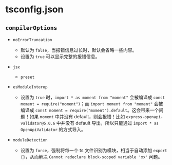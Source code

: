 # tsconfig.json

## `compilerOptions`

- `noErrorTruncation`
    - 默认为 `false`，当报错信息过长时，默认会省略一些内容。
    - 设置为 `true` 可以显示完整的报错信息。

- `jsx`
    - `preset`

- `esModuleInterop`
    - 设置为 `true` 时，`import * as moment from "moment"` 会被编译成 `const moment = require("moment")`；而 `import moment from "moment"` 会被编译成 `const moment = require("moment").default`。这会带来一个问题！如果 `moment` 中并没有 default，则会报错！比如 `express-openapi-validator@5.0.6` 中并没有 default 导出，所以只能通过 `import * as OpenApiValidator` 的方式导入。

- `moduleDetection`
    - 设置为 `force`，强制将每一个 ts 文件识别为模块，相当于自动添加 `export {}`，从而解决 `Cannot redeclare block-scoped variable 'xx'` 问题。
